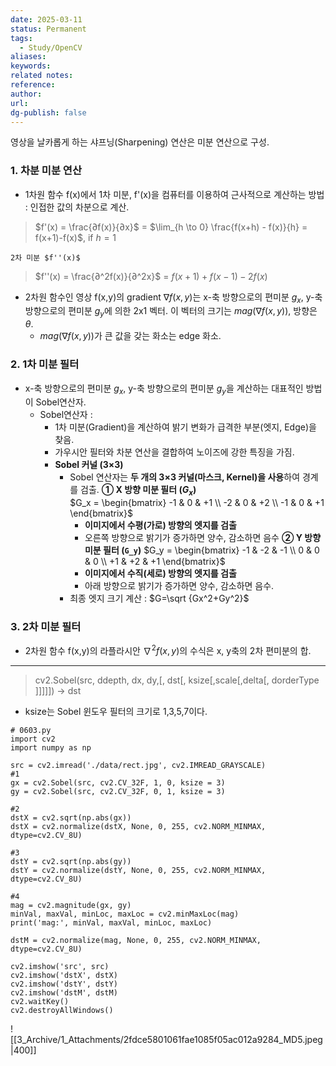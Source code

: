```yaml
---
date: 2025-03-11
status: Permanent
tags: 
  - Study/OpenCV
aliases: 
keywords: 
related notes: 
reference: 
author: 
url: 
dg-publish: false
---
```

영상을 날카롭게 하는 샤프닝(Sharpening) 연산은 미분 연산으로 구성.
### 1. 차분 미분 연산
- 1차원 함수 f(x)에서 1차 미분, f'(x)을 컴퓨터를 이용하여 근사적으로 계산하는 방법 :
	인접한 값의 차분으로 계산.
> 	$f'(x) = \frac{∂f(x)}{∂x}$ = $\lim_{h \to 0} \frac{f(x+h) - f(x)}{h} = f(x+1)-f(x)$, if $h=1$
	
	2차 미분 $f''(x)$ 
>	$f''(x) = \frac{∂^2f(x)}{∂^2x}$ =  $f(x+1)+f(x-1)-2f(x)$

- 2차원 함수인 영상 f(x,y)의 gradient $\nabla f(x,y)$는  x-축 방향으로의 편미분 $g_x$, y-축 방향으로의 편미분 $g_y$에 의한 2x1 벡터. 이 벡터의 크기는 $mag(\nabla f(x,y))$, 방향은 $\theta$.
	- $mag(\nabla f(x,y))$가 큰 값을 갖는 화소는 edge 화소.

### 2. 1차 미분 필터
- x-축 방향으로의 편미분 $g_x$, y-축 방향으로의 편미분 $g_y$을 계산하는 대표적인 방법이 Sobel연산자.
	-  Sobel연산자 : 
		- 1차 미분(Gradient)을 계산하여 밝기 변화가 급격한 부분(엣지, Edge)을 찾음.
		- 가우시안 필터와 차분 연산을 결합하여 노이즈에 강한 특징을 가짐.
		-  **Sobel 커널 (3×3)**
			- Sobel 연산자는 **두 개의 3×3 커널(마스크, Kernel)을 사용**하여 경계를 검출.
			**① X 방향 미분 필터 ($G_x$)**			
				$G_x = \begin{bmatrix} -1 & 0 & +1 \\ -2 & 0 & +2 \\ -1 & 0 & +1 \end{bmatrix}$
				 - **이미지에서 수평(가로) 방향의 엣지를 검출**  
				 - 오른쪽 방향으로 밝기가 증가하면 양수, 감소하면 음수
			**② Y 방향 미분 필터 (`G_y`)**
				$G_y = \begin{bmatrix} -1 & -2 & -1 \\ 0 & 0 & 0 \\ +1 & +2 & +1 \end{bmatrix}$
				- **이미지에서 수직(세로) 방향의 엣지를 검출**  
				- 아래 방향으로 밝기가 증가하면 양수, 감소하면 음수.
			- 최종 엣지 크기 계산 : $G=\sqrt {Gx^2​+Gy^2​}$

### 3. 2차 미분 필터
- 2차원 함수 f(x,y)의 라플라시안 ​$\nabla ^2f(x,y)$의 수식은 x, y축의 2차 편미분의 합.


----------------------------------------------------------------------------------------------
>cv2.Sobel(src, ddepth, dx, dy,[, dst[,  ksize[,scale[,delta[, dorderType ]]]]]) -> dst
- ksize는 Sobel 윈도우 필터의 크기로 1,3,5,7이다.

```
# 0603.py
import cv2
import numpy as np

src = cv2.imread('./data/rect.jpg', cv2.IMREAD_GRAYSCALE)
#1
gx = cv2.Sobel(src, cv2.CV_32F, 1, 0, ksize = 3)
gy = cv2.Sobel(src, cv2.CV_32F, 0, 1, ksize = 3)

#2
dstX = cv2.sqrt(np.abs(gx))
dstX = cv2.normalize(dstX, None, 0, 255, cv2.NORM_MINMAX, dtype=cv2.CV_8U)

#3
dstY = cv2.sqrt(np.abs(gy))
dstY = cv2.normalize(dstY, None, 0, 255, cv2.NORM_MINMAX, dtype=cv2.CV_8U)

#4
mag = cv2.magnitude(gx, gy)
minVal, maxVal, minLoc, maxLoc = cv2.minMaxLoc(mag)
print('mag:', minVal, maxVal, minLoc, maxLoc)

dstM = cv2.normalize(mag, None, 0, 255, cv2.NORM_MINMAX, dtype=cv2.CV_8U)

cv2.imshow('src', src)
cv2.imshow('dstX', dstX)
cv2.imshow('dstY', dstY)
cv2.imshow('dstM', dstM)
cv2.waitKey()
cv2.destroyAllWindows()
```
![[3_Archive/1_Attachments/2fdce5801061fae1085f05ac012a9284_MD5.jpeg|400]]